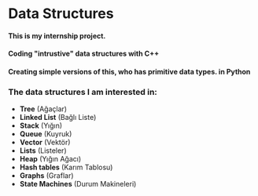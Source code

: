 # Data Structures


#### This is my internship project.

#### Coding "intrustive" data structures with C++

#### Creating simple versions of this, who has primitive data types. in Python

### The data structures  I am interested in:


* **Tree** (Ağaçlar)
* **Linked List** (Bağlı Liste)
* **Stack** (Yığın)
* **Queue** (Kuyruk)
* **Vector** (Vektör)
* **Lists** (Listeler)
* **Heap** (Yığın Ağacı)
* **Hash tables** (Karım Tablosu)
* **Graphs** (Graflar)
* **State Machines** (Durum Makineleri)
